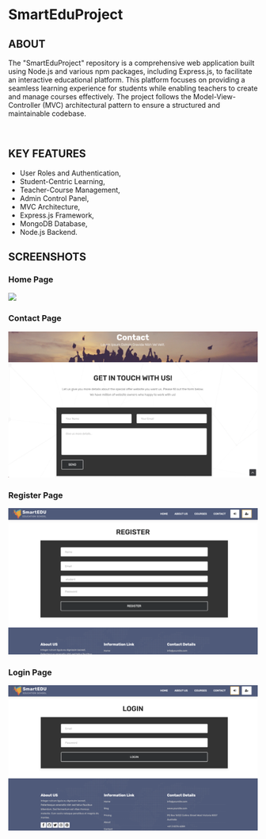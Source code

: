 # SmartEduProject

<h2>  ABOUT </h2>

<p>The "SmartEduProject" repository is a comprehensive web application built using Node.js and various npm packages, including Express.js, to facilitate an interactive educational platform. This platform focuses on providing a seamless learning experience for students while enabling teachers to create and manage courses effectively. The project follows the Model-View-Controller (MVC) architectural pattern to ensure a structured and maintainable codebase.</p>

<br>

<h2> KEY FEATURES </h2>
<ul>
<li>User Roles and Authentication,</i>
<li>Student-Centric Learning,</li>
<li>Teacher-Course Management,</li>
<li>Admin Control Panel,</li>
<li>MVC Architecture,</li>
<li>Express.js Framework,</li>
<li>MongoDB Database,</li>
<li>Node.js Backend.</li>
</ul>

<h2> SCREENSHOTS </h2>

<h3> Home Page </h3>

<img src="https://github.com/cgtykrdmn/SmartEduProject/blob/main/public/images/Home-Page.png">


<h3> Contact Page </h3>

<img src="https://github.com/cgtykrdmn/SmartEduProject/blob/main/public/images/Contact-Page.png">

<h3> Register Page </h3>

<img src="https://github.com/cgtykrdmn/SmartEduProject/blob/main/public/images/Register-Page.png">

<h3> Login Page </h3>

<img src="https://github.com/cgtykrdmn/SmartEduProject/blob/main/public/images/Login-Page.png">

